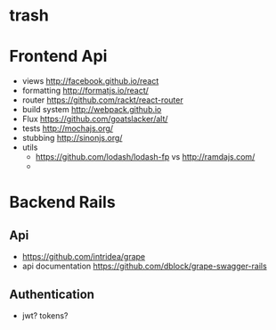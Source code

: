 # trash

# Frontend Api
- views http://facebook.github.io/react
- formatting http://formatjs.io/react/
- router https://github.com/rackt/react-router
- build system http://webpack.github.io
- Flux https://github.com/goatslacker/alt/
- tests http://mochajs.org/
- stubbing http://sinonjs.org/
- utils
  -  https://github.com/lodash/lodash-fp vs http://ramdajs.com/
  -  

# Backend Rails
## Api
- https://github.com/intridea/grape
- api documentation https://github.com/dblock/grape-swagger-rails
 


## Authentication
- jwt? tokens? 
